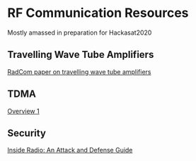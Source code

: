 # RF Communication Resources

Mostly amassed in preparation for Hackasat2020

## Travelling Wave Tube Amplifiers

[RadCom paper on travelling wave tube amplifiers](https://r-type.org/articles/art-030.htm)

## TDMA

[Overview 1](https://satstig.com/vsat-equipment/tdma-explanation.htm)

## Security

[Inside Radio: An Attack and Defense Guide](https://drive.google.com/file/d/1joJsGEu1tT_EjqKgDR14Q8TsisVo3EEp/view)
